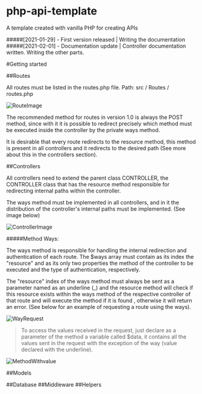 # php-api-template
A template created with vanilla PHP for creating APIs

#####[2021-01-29] - First version released | Writing the documentation
#####[2021-02-01] - Documentation update | Controller documentation written. Writing the other parts.

#Getting started

##Routes

All routes must be listed in the routes.php file.
Path: src / Routes / routes.php

![RouteImage](https://i.imgur.com/lqdVAVU.png)

The recommended method for routes in version 1.0 is always the POST method, since with it it is possible to redirect precisely which method must be executed inside the controller by the private ways method.

It is desirable that every route redirects to the resource method, this method is present in all controllers and it redirects to the desired path (See more about this in the controllers section).

##Controllers

All controllers need to extend the parent class CONTROLLER, the CONTROLLER class that has the resource method responsible for redirecting internal paths within the controller.

The ways method must be implemented in all controllers, and in it the distribution of the controller's internal paths must be implemented. (See image below)

![ControllerImage](https://i.imgur.com/dc6uLOe.png)

#####Method Ways:

The ways method is responsible for handling the internal redirection and authentication of each route. The $ways array must contain as its index the "resource" and as its only two properties the method of the controller to be executed and the type of authentication, respectively.

The "resource" index of the ways method must always be sent as a parameter named as an underline (_) and the resource method will check if this resource exists within the ways method of the respective controller of that route and will execute the method if it is found , otherwise it will return an error. (See below for an example of requesting a route using the ways).

![WayRequest](https://i.imgur.com/U7rbMEB.png)

>To access the values received in the request, just declare as a parameter of the method a variable called $data, it contains all the values sent in the request with the exception of the way (value declared with the underline).

![MethodWithvalue](https://i.imgur.com/ZMMtSjK.png)

##Models


##Database
##Middleware
##Helpers
